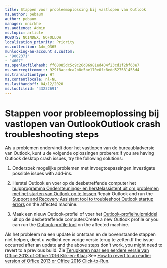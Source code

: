 ```yaml
---
title: Stappen voor probleemoplossing bij vastlopen van Outlook
ms.author: pebaum
author: pebaum
manager: mnirkhe
ms.audience: Admin
ms.topic: article
ROBOTS: NOINDEX, NOFOLLOW
localization_priority: Priority
ms.collection: Adm_O365
munlocking-an-account s.custom:
- "9002371"
- "4607"
ms.openlocfilehash: ff68085dc5c9c26d86981ed404f23cd1f2bf63e7
ms.sourcegitcommit: 929f8accdca2b8e5be170e0fc8edd527581453d4
ms.translationtype: HT
ms.contentlocale: nl-NL
ms.lasthandoff: 04/12/2020
ms.locfileid: "43232691"
---
```

# <a name="outlook-crash-troubleshooting-steps"></a><span data-ttu-id="60f86-102">Stappen voor probleemoplossing bij vastlopen van Outlook</span><span class="sxs-lookup"><span data-stu-id="60f86-102">Outlook crash troubleshooting steps</span></span>

<span data-ttu-id="60f86-103">Als u problemen ondervindt door het vastlopen van de bureaubladversie van Outlook, kunt u de volgende oplossingen proberen:</span><span class="sxs-lookup"><span data-stu-id="60f86-103">If you are having Outlook desktop crash issues, try the following solutions:</span></span>

1. <span data-ttu-id="60f86-104">Onderzoek mogelijke problemen met invoegtoepassingen.</span><span class="sxs-lookup"><span data-stu-id="60f86-104">Investigate possible issues with add-ins.</span></span>

2. <span data-ttu-id="60f86-105">Herstel Outlook en voer op de desbetreffende computer het [hulpprogramma Ondersteunings- en herstelassistent uit om problemen met het starten van Outlook op te lossen](https://aka.ms/SaRA-OutlookWontStart).</span><span class="sxs-lookup"><span data-stu-id="60f86-105">Repair Outlook and run the [Support and Recovery Assistant tool to troubleshoot Outlook startup errors](https://aka.ms/SaRA-OutlookWontStart) on the affected machine.</span></span>

3. <span data-ttu-id="60f86-106">Maak een nieuw Outlook-profiel of voer het [Outlook-profielhulpmiddel](https://aka.ms/SaRA-OutlookSetupProfile) uit op de desbetreffende computer.</span><span class="sxs-lookup"><span data-stu-id="60f86-106">Create a new Outlook profile or you can run the [Outlook profile tool](https://aka.ms/SaRA-OutlookSetupProfile) on the affected machine.</span></span>

<span data-ttu-id="60f86-107">Als het probleem na een update is ontstaan en de bovenstaande stappen niet helpen, dient u wellicht een vorige versie terug te zetten.</span><span class="sxs-lookup"><span data-stu-id="60f86-107">If the issue occurred after an update and the above steps don't work, you might need to revert to a previous build.</span></span> <span data-ttu-id="60f86-108">Zie [Terugkeren naar een eerdere versie van Office 2013 of Office 2016 Klik-en-Klaar](https://support.microsoft.com/help/2770432).</span><span class="sxs-lookup"><span data-stu-id="60f86-108">See [How to revert to an earlier version of Office 2013 or Office 2016 Click-to-Run](https://support.microsoft.com/help/2770432).</span></span>
